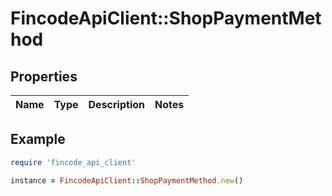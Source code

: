 # FincodeApiClient::ShopPaymentMethod

## Properties

| Name | Type | Description | Notes |
| ---- | ---- | ----------- | ----- |

## Example

```ruby
require 'fincode_api_client'

instance = FincodeApiClient::ShopPaymentMethod.new()
```

